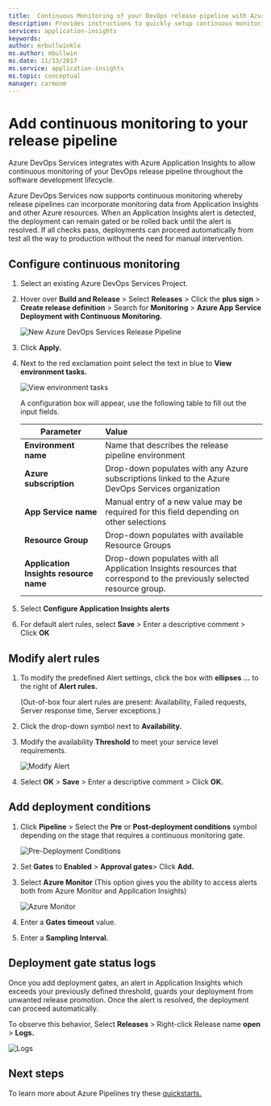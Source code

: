```yaml
---
title:  Continuous Monitoring of your DevOps release pipeline with Azure DevOps and Azure Application Insights  | Microsoft Docs
description: Provides instructions to quickly setup continuous monitoring with Application Insights
services: application-insights
keywords:
author: mrbullwinkle
ms.author: mbullwin
ms.date: 11/13/2017
ms.service: application-insights
ms.topic: conceptual
manager: carmonm
---
```


# Add continuous monitoring to your release pipeline

Azure DevOps Services integrates with Azure Application Insights to allow continuous monitoring of your DevOps release pipeline throughout the software development lifecycle. 

Azure DevOps Services now supports continuous monitoring whereby release pipelines can incorporate monitoring data from Application Insights and other Azure resources. When an Application Insights alert is detected, the deployment can remain gated or be rolled back until the alert is resolved. If all checks pass, deployments can proceed automatically from test all the way to production without the need for manual intervention. 

## Configure continuous monitoring

1. Select an existing Azure DevOps Services Project.

2. Hover over **Build and Release** > Select **Releases** > Click the **plus sign** > **Create release definition** > Search for **Monitoring** > **Azure App Service Deployment with Continuous Monitoring.**

   ![New Azure DevOps Services Release Pipeline](.\media\app-insights-continuous-monitoring\001.png)

3. Click **Apply.**

4. Next to the red exclamation point select the text in blue to **View environment tasks.**

   ![View environment tasks](.\media\app-insights-continuous-monitoring\002.png)

   A configuration box will appear, use the following table to fill out the input fields.

    | Parameter        | Value |
   | ------------- |:-----|
   | **Environment name**      | Name that describes the release pipeline environment |
   | **Azure subscription** | Drop-down populates with any Azure subscriptions linked to the Azure DevOps Services organization|
   | **App Service name** | Manual entry of a new value may be required for this field depending on other selections |
   | **Resource Group**    | Drop-down populates with available Resource Groups |
   | **Application Insights resource name** | Drop-down populates with all Application Insights resources that correspond to the previously selected resource group.

5. Select **Configure Application Insights alerts**

6. For default alert rules, select **Save** > Enter a descriptive comment > Click **OK**

## Modify alert rules

1. To modify the predefined Alert settings, click the box with **ellipses ...** to the right of **Alert rules.**

   (Out-of-box four alert rules are present: Availability, Failed requests, Server response time, Server exceptions.)

2. Click the drop-down symbol next to **Availability.**

3. Modify the availability **Threshold** to meet your service level requirements.

   ![Modify Alert](.\media\app-insights-continuous-monitoring\003.png)

4. Select **OK** > **Save** > Enter a descriptive comment > Click **OK.**

## Add deployment conditions

1. Click **Pipeline** > Select the **Pre** or **Post-deployment conditions** symbol depending on the stage that requires a continuous monitoring gate.

   ![Pre-Deployment Conditions](.\media\app-insights-continuous-monitoring\004.png)

2. Set **Gates** to  **Enabled** > **Approval gates**>  Click **Add.**

3. Select **Azure Monitor** (This option gives you the ability to access alerts both from Azure Monitor and Application Insights)

    ![Azure Monitor](.\media\app-insights-continuous-monitoring\005.png)

4. Enter a **Gates timeout** value.

5. Enter a **Sampling Interval.**

## Deployment gate status logs

Once you add deployment gates, an alert in Application Insights which exceeds your previously defined threshold, guards your deployment from unwanted release promotion. Once the alert is resolved, the deployment can proceed automatically.

To observe this behavior, Select **Releases** > Right-click Release name **open** > **Logs.**

![Logs](.\media\app-insights-continuous-monitoring\006.png)

## Next steps

To learn more about Azure Pipelines try these [quickstarts.](https://docs.microsoft.com/azure/devops/pipelines)
